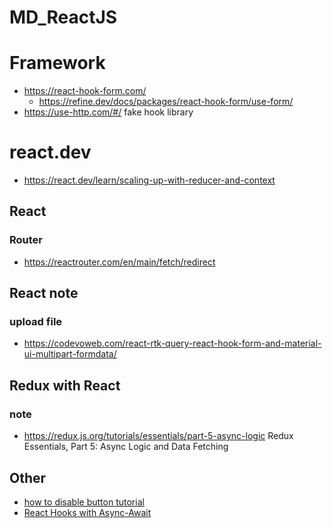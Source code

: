 # MD_ReactJS

# Framework 
- https://react-hook-form.com/
    - https://refine.dev/docs/packages/react-hook-form/use-form/
- https://use-http.com/#/ fake hook library

# react.dev
- https://react.dev/learn/scaling-up-with-reducer-and-context

## React 
### Router
- https://reactrouter.com/en/main/fetch/redirect

## React note
### upload file
- https://codevoweb.com/react-rtk-query-react-hook-form-and-material-ui-multipart-formdata/

## Redux with React
### note
- https://redux.js.org/tutorials/essentials/part-5-async-logic Redux Essentials, Part 5: Async Logic and Data Fetching

## Other
- [how to disable button tutorial](https://sebhastian.com/react-disable-button/)
- [React Hooks with Async-Await](https://dev.to/vinodchauhan7/react-hooks-with-async-await-1n9g)